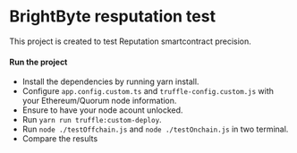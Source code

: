 # BrightByte resputation test
This project is created to test Reputation smartcontract precision.

 #### Run the project

- Install the dependencies by running yarn install.
- Configure `app.config.custom.ts` and `truffle-config.custom.js` with your Ethereum/Quorum node information.
- Ensure to have your node acount unlocked.
- Run `yarn run truffle:custom-deploy`.
- Run `node ./testOffchain.js` and `node ./testOnchain.js` in two terminal.
- Compare the results

